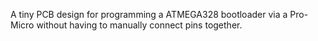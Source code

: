 A tiny PCB design for programming a ATMEGA328 bootloader via a Pro-Micro without having to manually connect pins together.
